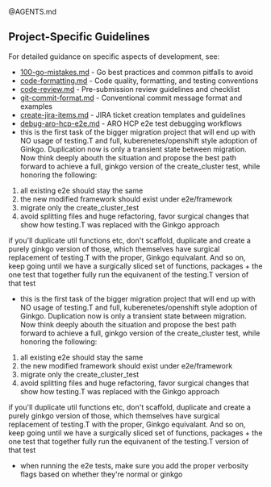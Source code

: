 @AGENTS.md

## Project-Specific Guidelines

For detailed guidance on specific aspects of development, see:

- [100-go-mistakes.md](.claude/100-go-mistakes.md) - Go best practices and common pitfalls to avoid
- [code-formatting.md](.claude/code-formatting.md) - Code quality, formatting, and testing conventions
- [code-review.md](.claude/code-review.md) - Pre-submission review guidelines and checklist
- [git-commit-format.md](.claude/git-commit-format.md) - Conventional commit message format and examples
- [create-jira-items.md](.claude/create-jira-items.md) - JIRA ticket creation templates and guidelines
- [debug-aro-hcp-e2e.md](.claude/debug-aro-hcp-e2e.md) - ARO HCP e2e test debugging workflows
- this is the first task of the bigger migration project that will end up with NO usage of testing.T and full, kuberenetes/openshift style adoption of Ginkgo. Duplication now is only a transient state between migration. Now think deeply abouth the situation and propose the best path forward to achieve a full, ginkgo version of the create_cluster test, while honoring the following:
1. all existing e2e should stay the same
2. the new modified framework should exist under e2e/framework
3. migrate only the create_cluster_test
4. avoid splitting files and huge refactoring, favor surgical changes that show how testing.T was replaced with the Ginkgo approach

if you'll duplicate util functions etc, don't scaffold, duplicate and create a purely ginkgo version of those, which themselves have surgical replacement of testing.T with the proper, Ginkgo equivalant. And so on, keep going until we have a surgically sliced set of functions, packages + the one test that together fully run the equivanent of the testing.T version of that test
- this is the first task of the bigger migration project that will end up with NO usage of testing.T and full, kuberenetes/openshift style adoption of Ginkgo. Duplication now is only a transient state between migration. Now think deeply abouth the situation and propose the best path forward to achieve a full, ginkgo version of the create_cluster test, while honoring the following:
1. all existing e2e should stay the same
2. the new modified framework should exist under e2e/framework
3. migrate only the create_cluster_test
4. avoid splitting files and huge refactoring, favor surgical changes that show how testing.T was replaced with the Ginkgo approach

if you'll duplicate util functions etc, don't scaffold, duplicate and create a purely ginkgo version of those, which themselves have surgical replacement of testing.T with the proper, Ginkgo equivalant. And so on, keep going until we have a surgically sliced set of functions, packages + the one test that together fully run the equivanent of the testing.T version of that test
- when running the e2e tests, make sure you add the proper verbosity flags based on whether they're normal or ginkgo